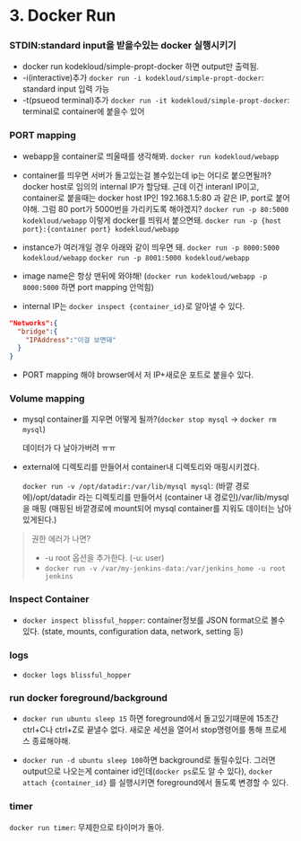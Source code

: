 # 3. Docker Run

### STDIN:standard input을 받을수있는 docker 실행시키기

- docker run kodekloud/simple-propt-docker 하면 output만 출력됨.
- -i(interactive)추가 `docker run -i kodekloud/simple-propt-docker`: standard input 입력 가능
- -t(psueod terminal)추가 `docker run -it kodekloud/simple-propt-docker`: terminal로 container에 붙을수 있어

### PORT mapping

- webapp을 container로 띄울때를 생각해봐. `docker run kodekloud/webapp`
- container를 띄우면 서버가 돌고있는걸 볼수있는데 ip는 어디로 붙으면될까?
  docker host로 임의의 internal IP가 할당돼. 근데 이건 interanl IP이고, container로 붙을때는 docker host IP인 192.168.1.5:80 과 같은 IP, port로 붙어야해. 그럼 80 port가 5000번을 가리키도록 해야겠지?
  `docker run -p 80:5000 kodekloud/webapp` 이렇게 docker를 띄워서 붙으면돼.
  `docker run -p {host port}:{container port} kodekloud/webapp`
- instance가 여러개일 경우 아래와 같이 띄우면 돼.
  `docker run -p 8000:5000 kodekloud/webapp`
  `docker run -p 8001:5000 kodekloud/webapp`

- image name은 항상 맨뒤에 와야해! (`docker run kodekloud/webapp -p 8000:5000` 하면 port mapping 안먹힘)
- internal IP는 `docker inspect {container_id}`로 알아낼 수 있다.

```json
"Networks":{
  "bridge":{
    "IPAddress":"이걸 보면돼"
  }
}
```

- PORT mapping 해야 browser에서 저 IP+새로운 포트로 붙을수 있다.

### Volume mapping

- mysql container를 지우면 어떻게 될까?(`docker stop mysql` -> `docker rm mysql`)

  데이터가 다 날아가버려 ㅠㅠ
- external에 디렉토리를 만들어서 container내 디렉토리와 매핑시키겠다.

  `docker run -v /opt/datadir:/var/lib/mysql mysql`: (바깥 경로에)/opt/datadir 라는 디렉토리를 만들어서 (container 내 경로인)/var/lib/mysql을 매핑 (매핑된 바깥경로에 mount되어 mysql container를 지워도 데이터는 남아있게된다.)

> 권한 에러가 나면?
>
> - -u root 옵션을 추가한다. (-u: user)
> - `docker run -v /var/my-jenkins-data:/var/jenkins_home -u root jenkins`

### Inspect Container

- `docker inspect blissful_hopper`: container정보를 JSON format으로 볼수있다. (state, mounts, configuration data, network, setting 등)

### logs

- `docker logs blissful_hopper`

### run docker foreground/background

- `docker run ubuntu sleep 15` 하면 foreground에서 돌고있기때문에 15초간 ctrl+C나 ctrl+Z로 끝낼수 없다. 새로운 세션을 열어서 stop명령어를 통해 프로세스 종료해야해.

- `docker run -d ubuntu sleep 100`하면 background로 돌릴수있다. 그러면 output으로 나오는게 container id인데(`docker ps`로도 알 수 있다), `docker attach {container_id}` 를 실행시키면 foreground에서 돌도록 변경할 수 있다.

### timer

`docker run timer`: 무제한으로 타이머가 돌아.

